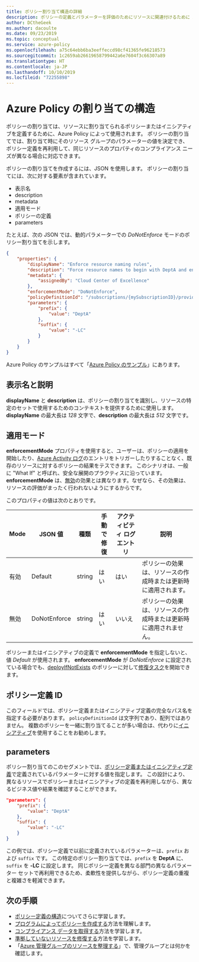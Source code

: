 ```yaml
---
title: ポリシー割り当て構造の詳細
description: ポリシーの定義とパラメーターを評価のためにリソースに関連付けるために Azure Policy によって使用されるポリシー割り当ての定義について説明します。
author: DCtheGeek
ms.author: dacoulte
ms.date: 09/23/2019
ms.topic: conceptual
ms.service: azure-policy
ms.openlocfilehash: a75c64ebb6ba3eeffeccd98cf41365fe96218573
ms.sourcegitcommit: 1c2659ab26619658799442a6e7604f3c66307a89
ms.translationtype: HT
ms.contentlocale: ja-JP
ms.lasthandoff: 10/10/2019
ms.locfileid: "72255898"
---
```

# <a name="azure-policy-assignment-structure"></a>Azure Policy の割り当ての構造

ポリシーの割り当ては、リソースに割り当てられるポリシーまたはイニシアティブを定義するために、Azure Policy によって使用されます。 ポリシーの割り当てでは、割り当て時にそのリソース グループのパラメーターの値を決定でき、ポリシー定義を再利用して、同じリソースのプロパティのコンプライアンス ニーズが異なる場合に対応できます。

ポリシーの割り当てを作成するには、JSON を使用します。 ポリシーの割り当てには、次に対する要素が含まれています。

- 表示名
- description
- metadata
- 適用モード
- ポリシーの定義
- parameters

たとえば、次の JSON では、動的パラメーターでの _DoNotEnforce_ モードのポリシー割り当てを示します。

```json
{
    "properties": {
        "displayName": "Enforce resource naming rules",
        "description": "Force resource names to begin with DeptA and end with -LC",
        "metadata": {
            "assignedBy": "Cloud Center of Excellence"
        },
        "enforcementMode": "DoNotEnforce",
        "policyDefinitionId": "/subscriptions/{mySubscriptionID}/providers/Microsoft.Authorization/policyDefinitions/ResourceNaming",
        "parameters": {
            "prefix": {
                "value": "DeptA"
            },
            "suffix": {
                "value": "-LC"
            }
        }
    }
}
```

Azure Policy のサンプルはすべて「[Azure Policy のサンプル](../samples/index.md)」にあります。

## <a name="display-name-and-description"></a>表示名と説明

**displayName** と **description** は、ポリシーの割り当てを識別し、リソースの特定のセットで使用するためのコンテキストを提供するために使用します。 **displayName** の最大長は _128_ 文字で、**description** の最大長は _512_ 文字です。

## <a name="enforcement-mode"></a>適用モード

**enforcementMode** プロパティを使用すると、ユーザーは、ポリシーの適用を開始したり、[Azure Activity ログ](../../../azure-monitor/platform/activity-logs-overview.md)のエントリをトリガーしたりすることなく、既存のリソースに対するポリシーの結果をテスできます。 このシナリオは、一般に "What If" と呼ばれ、安全な展開のプラクティスに沿っています。 **enforcementMode** は、[無効](./effects.md#disabled)の効果とは異なります。なぜなら、その効果は、リソースの評価がまったく行われないようにするからです。

このプロパティの値は次のとおりです。

|Mode |JSON 値 |種類 |手動で修復 |アクティビティ ログ エントリ |説明 |
|-|-|-|-|-|-|
|有効 |Default |string |はい |はい |ポリシーの効果は、リソースの作成時または更新時に適用されます。 |
|無効 |DoNotEnforce |string |はい |いいえ | ポリシーの効果は、リソースの作成時または更新時に適用されません。 |

ポリシーまたはイニシアティブの定義で **enforcementMode** を指定しないと、値 _Default_ が使用されます。 **enforcementMode** が _DoNotEnforce_ に設定されている場合でも、[deployIfNotExists](./effects.md#deployifnotexists) のポリシーに対して[修復タスク](../how-to/remediate-resources.md)を開始できます。

## <a name="policy-definition-id"></a>ポリシー定義 ID

このフィールドでは、ポリシー定義またはイニシアティブ定義の完全なパス名を指定する必要があります。
`policyDefinitionId` は文字列であり、配列ではありません。 複数のポリシーを一緒に割り当てることが多い場合は、代わりに[イニシアティブ](./definition-structure.md#initiatives)を使用することをお勧めします。

## <a name="parameters"></a>parameters

ポリシー割り当てのこのセグメントでは、[ポリシー定義またはイニシアティブ定義](./definition-structure.md#parameters)で定義されているパラメーターに対する値を指定します。
この設計により、異なるリソースでポリシーまたはイニシアティブの定義を再利用しながら、異なるビジネス値や結果を確認することができます。

```json
"parameters": {
    "prefix": {
        "value": "DeptA"
    },
    "suffix": {
        "value": "-LC"
    }
}
```

この例では、ポリシー定義で以前に定義されているパラメーターは、`prefix` および `suffix` です。 この特定のポリシー割り当てでは、`prefix` を **DeptA** に、`suffix` を **-LC** に設定します。 同じポリシー定義を異なる部門の異なるパラメーター セットで再利用できるため、柔軟性を提供しながら、ポリシー定義の重複と複雑さを軽減できます。

## <a name="next-steps"></a>次の手順

- [ポリシー定義の構造](./definition-structure.md)についてさらに学習します。
- [プログラムによってポリシーを作成する](../how-to/programmatically-create.md)方法を理解します。
- [コンプライアンス データを取得する](../how-to/getting-compliance-data.md)方法を学習します。
- [準拠していないリソースを修復する](../how-to/remediate-resources.md)方法を学習します。
- 「[Azure 管理グループのリソースを整理する](../../management-groups/overview.md)」で、管理グループとは何かを確認します。